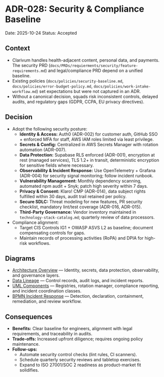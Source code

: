 # ADR-028: Security & Compliance Baseline
Date: 2025-10-24
Status: Accepted

## Context
- Clarivum handles health-adjacent content, personal data, and payments. The security PRD (`docs/PRDs/requierments/security/feature-requirements.md`) and legal/compliance PRD depend on a unified baseline.
- Existing policies (`docs/policies/security-baseline.md`, `docs/policies/error-budget-policy.md`, `docs/policies/work-intake-workflow.md`) set expectations but were not captured in an ADR.
- Without a canonical decision, squads risk inconsistent controls, delayed audits, and regulatory gaps (GDPR, CCPA, EU privacy directives).

## Decision
- Adopt the following security posture:
  - **Identity & Access:** Auth0 (ADR-002) for customer auth, GitHub SSO + enforced MFA for staff, AWS IAM roles limited via least privilege.
  - **Secrets & Config:** Centralized in AWS Secrets Manager with rotation automation (ADR-007).
  - **Data Protection:** Supabase RLS enforced (ADR-001), encryption at rest (managed services), TLS 1.2+ in transit, deterministic encryption for sensitive fields where necessary.
  - **Observability & Incident Response:** Use OpenTelemetry + Grafana (ADR-004) for security signal monitoring; follow incident runbook.
  - **Vulnerability Management:** Monthly dependency scanning, automated npm audit + Snyk; patch high severity within 7 days.
  - **Privacy & Consent:** Klaro! CMP (ADR-014), data subject rights fulfilled within 30 days, audit trail retained per policy.
  - **Secure SDLC:** Threat modeling for new features, PR security checklist, mandatory lint/test coverage (ADR-016, ADR-015).
  - **Third-Party Governance:** Vendor inventory maintained in `technology-stack-catalog.md`; quarterly review of data processors.
- Compliance alignment:
  - Target CIS Controls IG1 + OWASP ASVS L2 as baseline; document compensating controls for gaps.
  - Maintain records of processing activities (RoPA) and DPIA for high-risk workflows.

## Diagrams
- [Architecture Overview](../diagrams/adr-028-security-and-compliance-baseline/architecture-overview.mmd) — Identity, secrets, data protection, observability, and governance layers.
- [Data Lineage](../diagrams/adr-028-security-and-compliance-baseline/data-lineage.mmd) — Control records, audit logs, and incident reports.
- [UML Components](../diagrams/adr-028-security-and-compliance-baseline/uml-components.mmd) — Registries, rotation manager, compliance reporting, and incident coordination classes.
- [BPMN Incident Response](../diagrams/adr-028-security-and-compliance-baseline/bpmn-incident.mmd) — Detection, declaration, containment, remediation, and review workflow.

## Consequences
- **Benefits:** Clear baseline for engineers, alignment with legal requirements, and traceability in audits.
- **Trade-offs:** Increased upfront diligence; requires ongoing policy maintenance.
- **Follow-ups:**
  - Automate security control checks (lint rules, CI scanners).
  - Schedule quarterly security reviews and tabletop exercises.
  - Expand to ISO 27001/SOC 2 readiness as product-market fit solidifies.
